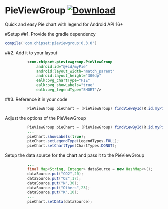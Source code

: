 # PieViewGroup  [ ![Download](https://api.bintray.com/packages/nickmesisca/Android-Controls/PieViewGroup/images/download.svg) ](https://bintray.com/nickmesisca/Android-Controls/PieViewGroup/_latestVersion)
Quick and easy Pie chart with legend for Android API 16+

#Setup
##1. Provide the gradle dependency

```gradle
compile('com.chipset:pieviewgroup:0.3.0')
```

##2. Add it to your layout

```xml
          <com.chipset.pieviewgroup.PieViewGroup
              android:id="@+id/myPie"
              android:layout_width="match_parent"
              android:layout_height="300dp"
              ealk:pvg_chartType="PIE"
              ealk:pvg_showLabels="true"
              ealk:pvg_legendType="SHORT"/>
```

##3. Reference it in your code

```java
          PieViewGroup pieChart = (PieViewGroup) findViewById(R.id.myPie);
```

Adjust the options of the PieViewGroup

```java
          PieViewGroup pieChart = (PieViewGroup) findViewById(R.id.myPie);
          ...
          pieChart.showLabels(true);
          pieChart.setLegendType(LegendTypes.FULL);
          pieChart.setChartType(ChartTypes.DONUT);
```

Setup the data source for the chart and pass it to the PieViewGroup

```java
          ...
          final Map<String, Integer> dataSource = new HashMap<>();
          dataSource.put("CO2",20);
          dataSource.put("O2",17);
          dataSource.put("N",30);
          dataSource.put("Others",23);
          dataSource.put("K",10);
          ...
          pieChart.setData(dataSource);
```


